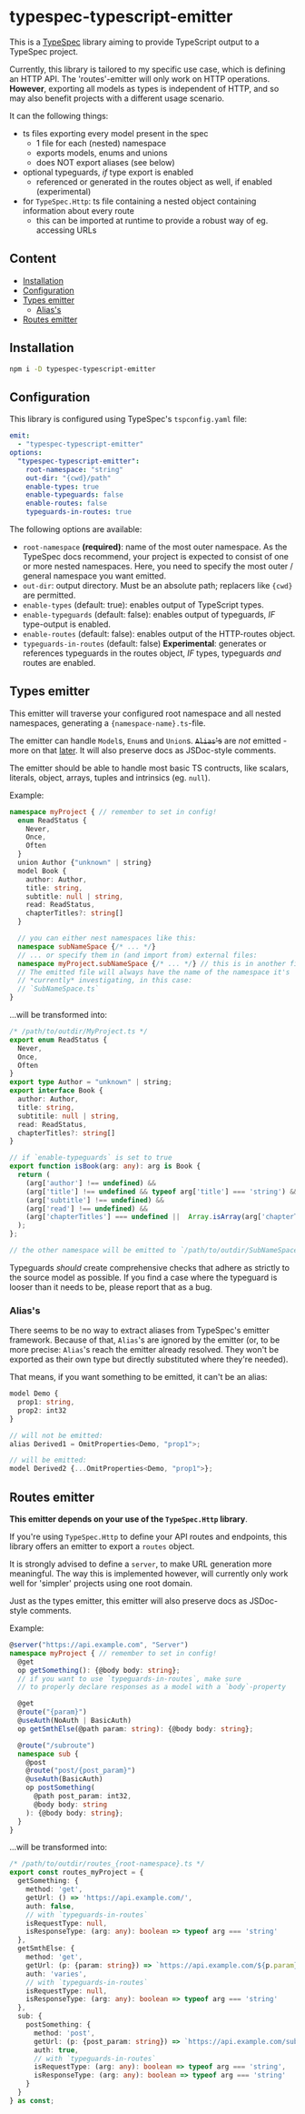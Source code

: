# typespec-typescript-emitter

This is a [TypeSpec](https://typespec.io) library aiming to provide
TypeScript output to a TypeSpec project.

Currently, this library is tailored to my specific use case, which is defining
an HTTP API. The 'routes'-emitter will only work on HTTP operations. **However**, exporting all models as types is independent of HTTP, and so may also benefit projects with a different usage scenario.

It can the following things:

- ts files exporting every model present in the spec
  - 1 file for each (nested) namespace
  - exports models, enums and unions
  - does NOT export aliases (see below)
- optional typeguards, *if* type export is enabled
  - referenced or generated in the routes object as well, if enabled (experimental)
- for `TypeSpec.Http`: ts file containing a nested object containing information about every route
  - this can be imported at runtime to provide a robust way of eg. accessing URLs

## Content <!-- omit from toc -->

- [Installation](#installation)
- [Configuration](#configuration)
- [Types emitter](#types-emitter)
  - [Alias's](#aliass)
- [Routes emitter](#routes-emitter)

## Installation

```sh
npm i -D typespec-typescript-emitter
```

## Configuration

This library is configured using TypeSpec's `tspconfig.yaml` file:

```yaml
emit:
  - "typespec-typescript-emitter"
options:
  "typespec-typescript-emitter":
    root-namespace: "string"
    out-dir: "{cwd}/path"
    enable-types: true
    enable-typeguards: false
    enable-routes: false
    typeguards-in-routes: true
```

The following options are available:

- `root-namespace` **(required)**: name of the most outer namespace. As the TypeSpec docs recommend, your project is expected to consist of one or more nested namespaces. Here, you need to specify the most outer / general namespace you want emitted.
- `out-dir`: output directory. Must be an absolute path; replacers like `{cwd}` are permitted.
- `enable-types` (default: true): enables output of TypeScript types.
- `enable-typeguards` (default: false): enables output of typeguards, *IF* type-output is enabled.
- `enable-routes` (default: false): enables output of the HTTP-routes object.
- `typeguards-in-routes` (default: false) **Experimental**: generates or references typeguards in the routes object, *IF* types, typeguards *and* routes are enabled.

## Types emitter

This emitter will traverse your configured root namespace and all nested namespaces, generating a `{namespace-name}.ts`-file.

The emitter can handle `Model`s, `Enum`s and `Union`s. ~~`Alias`'s~~ are _not_ emitted - more on that [later](#aliass). It will also preserve docs as JSDoc-style comments.

The emitter should be able to handle most basic TS contructs, like scalars, literals, object, arrays, tuples and intrinsics (eg. `null`).

Example:

```ts
namespace myProject { // remember to set in config!
  enum ReadStatus {
    Never,
    Once,
    Often
  }
  union Author {"unknown" | string}
  model Book {
    author: Author,
    title: string,
    subtitle: null | string,
    read: ReadStatus,
    chapterTitles?: string[]
  }

  // you can either nest namespaces like this:
  namespace subNameSpace {/* ... */}
  // ... or specify them in (and import from) external files:
  namespace myProject.subNameSpace {/* ... */} // this is in another file
  // The emitted file will always have the name of the namespace it's
  // *currently* investigating, in this case:
  // `SubNameSpace.ts`
}
```

...will be transformed into:

```ts
/* /path/to/outdir/MyProject.ts */
export enum ReadStatus {
  Never,
  Once,
  Often
}
export type Author = "unknown" | string;
export interface Book {
  author: Author,
  title: string,
  subtitile: null | string,
  read: ReadStatus,
  chapterTitles?: string[]
}

// if `enable-typeguards` is set to true
export function isBook(arg: any): arg is Book {
  return (
    (arg['author'] !== undefined) &&
    (arg['title'] !== undefined && typeof arg['title'] === 'string') &&
    (arg['subtitle'] !== undefined) &&
    (arg['read'] !== undefined) &&
    (arg['chapterTitles'] === undefined ||  Array.isArray(arg['chapterTitles']))
  );
};

// the other namespace will be emitted to `/path/to/outdir/SubNameSpace.ts`
```

Typeguards *should* create comprehensive checks that adhere as strictly to the source model as possible.
If you find a case where the typeguard is looser than it needs to be, please report that as a bug.

### Alias's

There seems to be no way to extract aliases from TypeSpec's emitter framework. Because of that, `Alias`'s are ignored by the emitter (or, to be more precise: `Alias`'s reach the emitter already resolved. They won't be exported as their own type but directly substituted where they're needed).

That means, if you want something to be emitted, it can't be an alias:

```ts
model Demo {
  prop1: string,
  prop2: int32
}

// will not be emitted:
alias Derived1 = OmitProperties<Demo, "prop1">;

// will be emitted:
model Derived2 {...OmitProperties<Demo, "prop1">};
```

## Routes emitter

**This emitter depends on your use of the `TypeSpec.Http` library**.

If you're using `TypeSpec.Http` to define your API routes and endpoints, this library offers an emitter to export a `routes` object.

It is strongly advised to define a `server`, to make URL generation more meaningful. The way this is implemented however, will currently only work well for 'simpler' projects using one root domain.

Just as the types emitter, this emitter will also preserve docs as JSDoc-style comments.

Example:

```ts
@server("https://api.example.com", "Server")
namespace myProject { // remember to set in config!
  @get
  op getSomething(): {@body body: string};
  // if you want to use `typeguards-in-routes`, make sure
  // to properly declare responses as a model with a `body`-property

  @get
  @route("{param}")
  @useAuth(NoAuth | BasicAuth)
  op getSmthElse(@path param: string): {@body body: string};

  @route("/subroute")
  namespace sub {
    @post
    @route("post/{post_param}")
    @useAuth(BasicAuth)
    op postSomething(
      @path post_param: int32,
      @body body: string
    ): {@body body: string};
  }
}
```

...will be transformed into:

```ts
/* /path/to/outdir/routes_{root-namespace}.ts */
export const routes_myProject = {
  getSomething: {
    method: 'get',
    getUrl: () => 'https://api.example.com/',
    auth: false,
    // with `typeguards-in-routes`
    isRequestType: null,
    isResponseType: (arg: any): boolean => typeof arg === 'string'
  },
  getSmthElse: {
    method: 'get',
    getUrl: (p: {param: string}) => `https://api.example.com/${p.param}`,
    auth: 'varies',
    // with `typeguards-in-routes`
    isRequestType: null,
    isResponseType: (arg: any): boolean => typeof arg === 'string'
  },
  sub: {
    postSomething: {
      method: 'post',
      getUrl: (p: {post_param: string}) => `https://api.example.com/subroute/post/${p.post_param}`,
      auth: true,
      // with `typeguards-in-routes`
      isRequestType: (arg: any): boolean => typeof arg === 'string',
      isResponseType: (arg: any): boolean => typeof arg === 'string'
    }
  }
} as const;
```